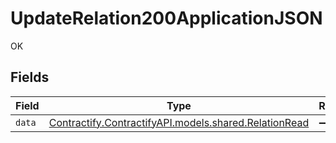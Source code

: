 # UpdateRelation200ApplicationJSON

OK


## Fields

| Field                                                                                        | Type                                                                                         | Required                                                                                     | Description                                                                                  |
| -------------------------------------------------------------------------------------------- | -------------------------------------------------------------------------------------------- | -------------------------------------------------------------------------------------------- | -------------------------------------------------------------------------------------------- |
| `data`                                                                                       | [Contractify.ContractifyAPI.models.shared.RelationRead](../../models/shared/RelationRead.md) | :heavy_minus_sign:                                                                           | N/A                                                                                          |
